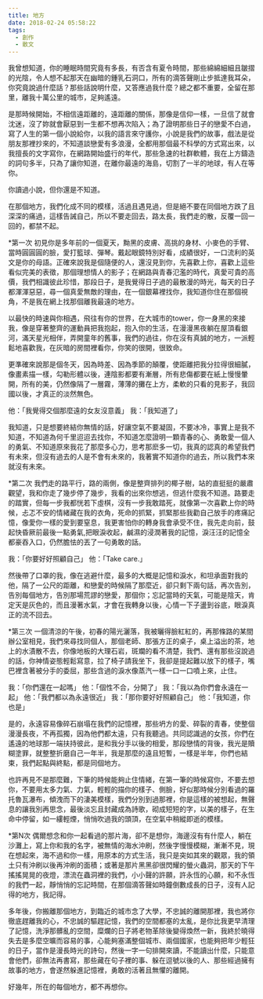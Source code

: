 ```yaml
---
title: 地方
date: 2018-02-24 05:58:22
tags:
  - 創作
  - 散文
---
```

我曾想知道，你的睡眠時間究竟有多長，有否含有夏令時間，那些綿綿細細且皺摺的光陰，令人想不起那天在幽暗的鍾乳石洞口，所有的滴答聲剛止步抵達我耳朵，你究竟說過什麼話？那些話說明什麼，又答應過我什麼？總之都不重要，全留在那里，離我十萬公里的城市，足夠遙遠。
<!--more-->
是那時候開始，不相信遠距離的，遠距離的關係，那像是信仰一樣，一旦信了就會沈迷，沒了妳就會厭惡到一生都不想再次陷入；為了證明那些日子的戀愛不白過，寫了人生的第一個小說給你，以我的語言來守護你，小說是我們的故事，戲法是從朋友那裡抄來的，不知道談戀愛有多浪漫，全都用那個最不科學的方式寫出來，以我擅長的文字寫你，在網路開始盛行的年代，那些急速的社群軟體，我在上方鑄造的詞句多半，只為了讓你知道，在離你最遠的海島，切割了一半的地球，有人在等你。

你讀過小說，但你還是不知道。

在那個地方，我們化成不同的模樣，活過且遇見過，但是絕不要在同個地方跌了且深深的痛過，這樣告誡自己，所以不要走回去，路太長，我們走的散，反覆一回一回的，都禁不起。

*第一次
初見你是多年前的一個夏天，黝黑的皮膚、高挑的身材、小麥色的手臂、當時圓圓圓的臉，愛打籃球、彈琴。戴起眼鏡特別好看，成績很好，一口流利的英文是你的母語。正確來說我是個隨便的人，還沒見到你，先喜歡上你，喜歡上這些看似完美的表徵，那個理想情人的影子；在網路與青春氾濫的時代，真愛可貴的高價，我們相識彼此珍惜，那段日子，是我覺得日子過的最散漫的時光，每天的日子都渾渾惡惡，尋一個真愛無敵的理由，在一個銀幕裡找你，我知道你住在那個視角，不是我在網上找那個離我最遠的地方。

以最快的時速與你相遇，飛往有你的世界，在大城市的tower，你一身黑的來接我，像是穿著整齊的運動員把我抱起，抱入你的生活，在漫漫黑夜躺在屋頂看銀河，滿天星光相伴，弄開童年的舊事，我們的過往，你在沒有真誠的地方，一派輕鬆地喜歡我，在灰暗的房間裡看你，你笑的很開，很致命。

更準確來說那是個冬天，因為時差、因為季節的顛覆，使距離把我分拉得很細膩，像畫素描一樣，勾勒形體以後，連陰影都要有漸層，所有悲傷都要在紙上慢慢暈開，所有的美，仍然像隔了一層霧，薄薄的攤在上方，柔軟的只看的見影子，我回國以後，才真正的淡然無色。

他：「我覺得交個那麼遠的女友沒意義」
我：「我知道了」

我知道，只是想要終結你無情的話，好讓空氣不要凝固，不要冰冷，事實上是我不知道，不知道為何千里迢迢去找你，不知道怎麼證明一顆青春的心、勇敢愛一個人的勇氣、不知道原來我花了那麼多心力，思考那麽多一切，我真的認真的希望我們有未來，但沒有過去的人是不會有未來的，我著實不知道你的過去，所以我們本來就沒有未來。

*第二次
我們走的路平行，路的兩側，像是整齊排列的椰子樹，站的直挺挺的嚴肅觀望，我和你走了幾步停了幾步，我看的出來你想逃，但逃什麼我不知道。路要走的踏實，但每一步我都恍若下虛棋，沒有一步我敢踏死，就像第一次喜歡上你的時候，忐忑不安的情緒藏在我的衣角，死命的抓緊，抓緊那些我勸自己放手的疼痛記憶，像愛你一樣的愛到要窒息，我更害怕你的轉身我會承受不住，我先走向前，鼓起快昏厥前最後一點勇氣,把眼淚收起，鹹濕的浸潤著我的記憶，淚汪汪的記憶全都豪吞入口，仍然膽怯的丟了一句勇敢的話。

我：「你要好好照顧自己」
他：「Take care.」

然後帶了口罩的我，像在逃避什麼，最多的大概是記憶和淚水，和坦承面對我的他，隔了一公尺的距離，和戀愛的時候隔了那麼近，卻只剩下兩句話，再次告別，告別每個地方，告別那場荒謬的戀愛，那個你；忘記當時的天氣，可能是陰天，肯定天是灰色的，而且漫著水氣，才會在我轉身以後，心情一下子盪到谷底，眼淚真正的流不回去。

*第三次
一個清涼的午後，初春的陽光灑落，我被曬得臉紅紅的，再那條路的某間辦公室相見，我們來尋找同個人，那個老師、那張方正的桌子，桌上溢出的茶，地上的水漬散不去，你像地板的大理石岩，斑斕的看不清楚，我們、還有那些沒說過的話，你神情姿態輕鬆寫意，拉了椅子請我坐下，我卻是提起難以放下的樣子，嘴巴裡含著被分手的委屈，那些含過的淚水像蒸汽一樣一口一口噴上來，止住。

我：「你們還在一起嗎」
他：「個性不合，分開了」
我：「我以為你們會永遠在一起」
他：「我們都以為永遠很近」
我：「那你要好好照顧自己」
他：「我知道，你也是」

是的，永遠容易像碎石崩塌在我們的記憶裡，那些坍方的愛、碎裂的青春，使整個漫漫長夜，不再孤獨，因為他們都太遠，只有我聽過。共同認識過的女孩，你們在遙遠的地球那一端扶持彼此，是和我分手以後的相愛，那段戀情的背後，我光是贖糊塗罪，就整整折磨自己一年半，我是那麼的遠且短暫，一樣是半年，你們也結束，我們起點與終點，都是同個地方。

也許再見不是那麼難，下筆的時候能夠止住情緒，在第一筆的時候寫你，不要去想你，不要用太多力氣、力氣，輕輕的描你的樣子、側臉，好似那時候分別看過的羅托魯瓦瀑布，傾洩而下的淒美模樣，我們分別到過那裡，你是這樣的被想起，無聲息的讓我別再思念，最後淡忘且封藏成為詩歌，砌成短短的字，以美的樣子，在生命中停留，如一縷輕煙，悄悄吹過我的頭頂，在空氣中稍縱即逝的模樣。

*第N次
偶爾想念和你一起看過的那片海，卻不是想你，海邊沒有有什麼人，躺在沙灘上，寫上你和我的名字，被無情的海水沖刷，然後字慢慢模糊，漸漸不見，現在想起來，海不過和你一樣，用原本的方式生活，我只是突如其來的觀眾，我的領土只有沖刷以後再沖刷的面積；或著是那片黑黑卻很閃耀的螢火蟲洞，那天的下午搖搖晃晃的夜燈，漂流在蟲洞裡的我們，小小聲的許願，許永恆的心願，和不永恆的我們一起，靜悄悄的忘記時間，在那個滴答聲如時鐘倒數成長的日子，沒有人記得的地方，我記得。

多年後，你搬離那個地方，到臨近的城市念了大學，不忠誠的離開那裡，我也將你徹底趕離我的心，不忠誠的驅趕記憶，我們的空間都塞的太亂，是你比我更早清理了記憶，洗淨那髒亂的空間，糜爛的日子將老物革除後變得煥然一新，我終於曉得失去是多麼空曠而容易的事，心能夠塞滿整個城市、兩個國家，也能夠把年少輕狂的日子，當作是漫長時光的詩句，然後一字一句排開來讀，不能讀出什麼，只能意會他們，卻無法再書寫，那些藏在句子裡的事、躲在逗號以後的人、那些經過擁有故事的地方，會遂然躲進記憶裡，勇敢的活著且無懼的離開。

好幾年，所在的每個地方，都不再想你。